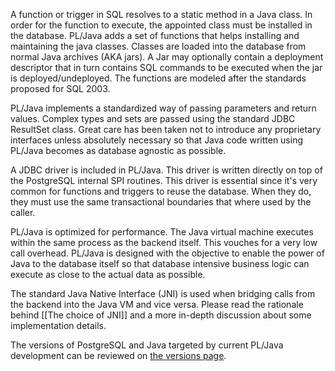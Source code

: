 A function or trigger in SQL resolves to a static method in a Java class. In
order for the function to execute, the appointed class must be installed in the
database. PL/Java adds a set of functions that helps installing and maintaining
the java classes. Classes are loaded into the database from normal Java
archives (AKA jars). A Jar may optionally contain a deployment descriptor that
in turn contains SQL commands to be executed when the jar is
deployed/undeployed. The functions are modeled after the standards proposed for
SQL 2003.

PL/Java implements a standardized way of passing parameters and return values.
Complex types and sets are passed using the standard JDBC ResultSet class.
Great care has been taken not to introduce any proprietary interfaces unless
absolutely necessary so that Java code written using PL/Java becomes as
database agnostic as possible.

A JDBC driver is included in PL/Java. This driver is written directly on top of
the PostgreSQL internal SPI routines. This driver is essential since it's very
common for functions and triggers to reuse the database. When they do, they
must use the same transactional boundaries that where used by the caller.

PL/Java is optimized for performance. The Java virtual machine executes within
the same process as the backend itself. This vouches for a very low call
overhead. PL/Java is designed with the objective to enable the power of Java to
the database itself so that database intensive business logic can execute as
close to the actual data as possible.

The standard Java Native Interface (JNI) is used when bridging calls from the
backend into the Java VM and vice versa. Please read the rationale behind
[[The choice of JNI]] and a more in-depth discussion about some
implementation details.

The versions of PostgreSQL and Java targeted by current PL/Java development
can be reviewed on [the versions page][tvp].

[tvp]: https://tada.github.io/pljava/build/versions.html
